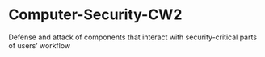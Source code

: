 # Computer-Security-CW2
Defense and attack of components that interact with security-critical parts of users’ workflow
